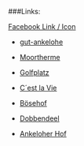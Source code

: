 ###Links: 

[Facebook Link / Icon](http://facebook.de)<br />


- [gut-ankelohe](http://www.gut-ankelohe.de)  

- [Moortherme](http://www.moor-therme.de/)  

- [Golfplatz](http://www.golfhm.de/)  

- [C´est la Vie](http://www.cestlavie-bederkesa.de/)  

- [Bösehof](http://www.boesehof.de/index.php/de/restaurants)  

- [Dobbendeel](http://www.dobbendeel.de/)  

- [Ankeloher Hof](http://www.ankeloher-hof.de/)  
